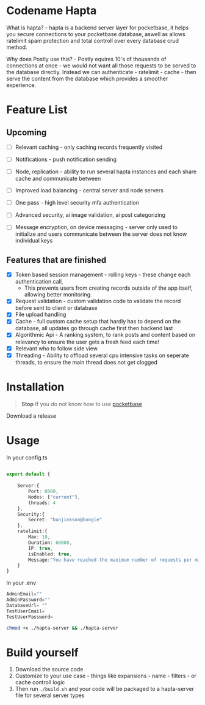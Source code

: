# Codename Hapta

What is hapta? - hapta is a backend server layer for pocketbase, it helps you secure connections to your pocketbase database, aswell as allows ratelimit spam protection and total controll over every database crud method.

Why does Postly use this? - Postly equires 10's of thousands of connections at once - we would not want all those requests to be served to the database directly. Instead we can authenticate - ratelimit - cache  - then serve the content from the database which provides a smoother experience.

# Feature List

## Upcoming    
- [ ] Relevant caching - only caching records frequently visited
- [ ] Notifications - push notification sending
- [ ] Node, replication - ability to run several hapta instances and each share cache and communicate between
- [ ] Improved load balancing - central server and node servers
- [ ] One pass - high level security mfa authentication
- [ ] Advanced security, ai image validation, ai post categorizing
- [ ] Message encryption, on device messaging - server only used to initialize and users communicate between the server does not know individual keys


## Features that are finished
- [x] Token based session management - rolling keys - these change each authentication call,
    - This prevents users from creating records outside of the app itself, allowing better monitoring.
- [x] Request validation -  custom validation code to validate the record before sent to client or database
- [x] File upload handling
- [x] Cache - full custom cache setup that hardly has to depend on the database, all updates go through cache first then backend last
- [x] Algorithmic Api - A ranking system, to rank posts and content based on relevancy to ensure the user gets a fresh feed each time!
- [x] Relevant who to follow side view 
- [x] Threading - Ability to offload several cpu intensive tasks on seperate threads, to ensure the main thread does not get clogged 

# Installation
> **Stop** If you do not know how to use [pocketbase](https://pocketbase.io/docs)

Download a release

# Usage
In your config.ts
```ts
 
export default {
     
    Server:{
        Port: 8080,
        Nodes: ["current"],
        threads: 4 
    },
    Security:{
        Secret: "bunjinkson@bongle"
    },
    ratelimit:{
        Max: 10,
        Duration: 60000,
        IP: true,
        isEnabled: true,
        Message:"You have reached the maximum number of requests per minute"
    }
}
```

In your .env
```ts
AdminEmail=""
AdminPassword=""
DatabaseUrl= ""
TestUserEmail=
TestUserPassword=
```

```bash
chmod +x ./hapta-server && ./hapta-server
```

# Build yourself

1. Download the source code
2. Customize to your use case - things like expansions - name - filters - or cache controll logic
3. Then run `./build.sh` and your code will be packaged to a  hapta-server file for several server types 

